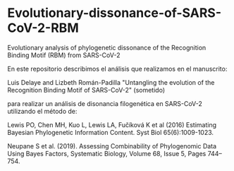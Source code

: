 # Evolutionary-dissonance-of-SARS-CoV-2-RBM
Evolutionary analysis of phylogenetic dissonance of the Recognition Binding Motif (RBM) from SARS-CoV-2

En este repositorio describimos el análisis que realizamos en el manuscrito:

Luis Delaye and Lizbeth Román-Padilla
"Untangling the evolution of the Recognition Binding Motif of SARS-CoV-2"
(sometido)

para realizar un análisis de disonancia filogenética en SARS-CoV-2 utilizando el método de:

Lewis PO, Chen MH, Kuo L, Lewis LA, Fučíková K et al (2016) Estimating Bayesian Phylogenetic Information Content. Syst Biol 65(6):1009-1023. 

Neupane S et al. (2019). Assessing Combinability of Phylogenomic Data Using Bayes Factors, Systematic Biology, Volume 68, Issue 5, Pages 744–754.

